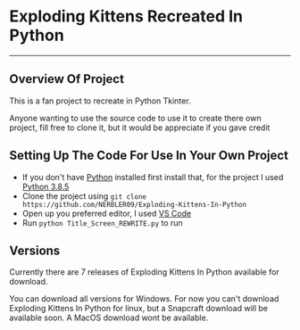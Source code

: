 # Exploding Kittens Recreated In Python
---
## Overview Of Project
This is a fan project to recreate in Python Tkinter.

Anyone wanting to use the source code to use it to create there own project,
fill free to clone it, but it would be appreciate if you gave credit

## Setting Up The Code For Use In Your Own Project 
- If you don't have [Python](https://www.python.org) installed first install that, for the project I used [Python 3.8.5](https://www.python.org/downloads/release/python-385/) 
- Clone the project using `git clone https://github.com/NERBLER09/Exploding-Kittens-In-Python`
- Open up you preferred editor, I used [VS Code](https://code.visualstudio.com/)
- Run `python Title_Screen_REWRITE.py` to run 

## Versions
Currently there are 7 releases of Exploding Kittens In Python available for download.

You can download all versions for Windows. For now you can't download Exploding Kittens In Python for linux, but 
a Snapcraft download will be available soon. A MacOS download wont be available.
 